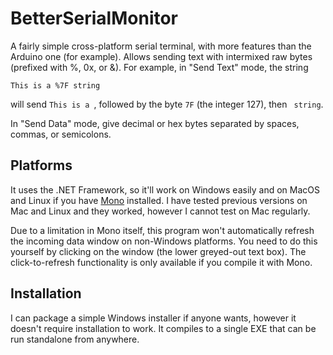 BetterSerialMonitor
===================

A fairly simple cross-platform serial terminal, with more features than the Arduino one (for example). 
Allows sending text with intermixed raw bytes (prefixed with %, 0x, or &). For example, in "Send Text" mode, the string

    This is a %7F string

will send `This is a `, followed by the byte `7F` (the integer 127), then ` string`. 

In "Send Data" mode, give decimal or hex bytes separated by spaces, commas, or semicolons. 

Platforms
---------

It uses the .NET Framework, so it'll work on Windows easily and on MacOS and Linux if you have [Mono](http://www.mono-project.com/) installed. I have tested previous versions on Mac and Linux and they worked, however I cannot test on Mac regularly.  

Due to a limitation in Mono itself, this program won't automatically refresh the incoming data window on non-Windows platforms. You need to do this yourself by clicking on the window (the lower greyed-out text box). The click-to-refresh functionality is only available if you compile it with Mono. 

Installation
------------

I can package a simple Windows installer if anyone wants, however it doesn't require installation to work. It compiles to a single EXE that can be run standalone from anywhere. 